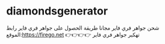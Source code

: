 # diamondsgenerator
شحن جواهر فري فاير مجانا طريقة الحصول على جواهر فري
فاير
رابط الموقع:https://firego.net 👉👉👉👉
تهكير جواهر فري فاير
